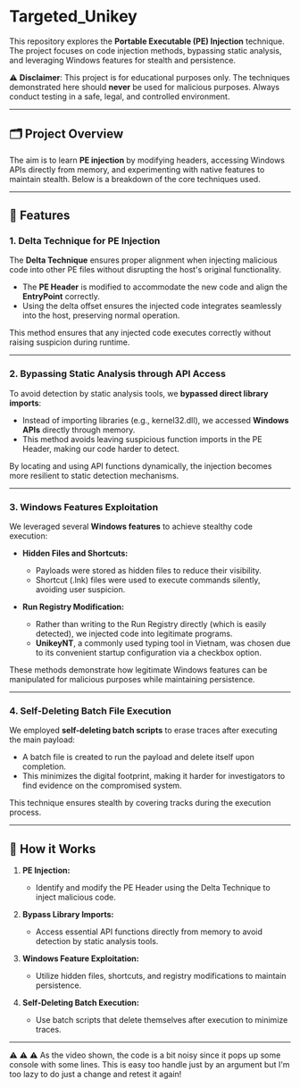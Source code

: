 # Targeted_Unikey

This repository explores the **Portable Executable (PE) Injection** technique. The project focuses on code injection methods, bypassing static analysis, and leveraging Windows features for stealth and persistence.

⚠️ **Disclaimer**: This project is for educational purposes only. The techniques demonstrated here should **never** be used for malicious purposes. Always conduct testing in a safe, legal, and controlled environment.

---

## 🗂 Project Overview

The aim is to learn **PE injection** by modifying headers, accessing Windows APIs directly from memory, and experimenting with native features to maintain stealth. Below is a breakdown of the core techniques used.

---

## 📌 Features

### 1. **Delta Technique for PE Injection**

The **Delta Technique** ensures proper alignment when injecting malicious code into other PE files without disrupting the host's original functionality.

- The **PE Header** is modified to accommodate the new code and align the **EntryPoint** correctly.
- Using the delta offset ensures the injected code integrates seamlessly into the host, preserving normal operation.

This method ensures that any injected code executes correctly without raising suspicion during runtime.

---

### 2. **Bypassing Static Analysis through API Access**

To avoid detection by static analysis tools, we **bypassed direct library imports**:

- Instead of importing libraries (e.g., kernel32.dll), we accessed **Windows APIs** directly through memory.
- This method avoids leaving suspicious function imports in the PE Header, making our code harder to detect.

By locating and using API functions dynamically, the injection becomes more resilient to static detection mechanisms.

---

### 3. **Windows Features Exploitation**

We leveraged several **Windows features** to achieve stealthy code execution:

- **Hidden Files and Shortcuts:**  
  - Payloads were stored as hidden files to reduce their visibility.
  - Shortcut (.lnk) files were used to execute commands silently, avoiding user suspicion.

- **Run Registry Modification:**  
  - Rather than writing to the Run Registry directly (which is easily detected), we injected code into legitimate programs.
  - **UnikeyNT**, a commonly used typing tool in Vietnam, was chosen due to its convenient startup configuration via a checkbox option.

These methods demonstrate how legitimate Windows features can be manipulated for malicious purposes while maintaining persistence.

---

### 4. **Self-Deleting Batch File Execution**

We employed **self-deleting batch scripts** to erase traces after executing the main payload:

- A batch file is created to run the payload and delete itself upon completion.
- This minimizes the digital footprint, making it harder for investigators to find evidence on the compromised system.

This technique ensures stealth by covering tracks during the execution process.

---

## 🚀 How it Works

1. **PE Injection:**  
   - Identify and modify the PE Header using the Delta Technique to inject malicious code.

2. **Bypass Library Imports:**  
   - Access essential API functions directly from memory to avoid detection by static analysis tools.

3. **Windows Feature Exploitation:**  
   - Utilize hidden files, shortcuts, and registry modifications to maintain persistence.

4. **Self-Deleting Batch Execution:**  
   - Use batch scripts that delete themselves after execution to minimize traces.

---

⚠️ ⚠️ ⚠️ As the video shown, the code is a bit noisy since it pops up some console with some lines. This is easy too handle just by an argument but I'm too lazy to do just a change and retest it again!

